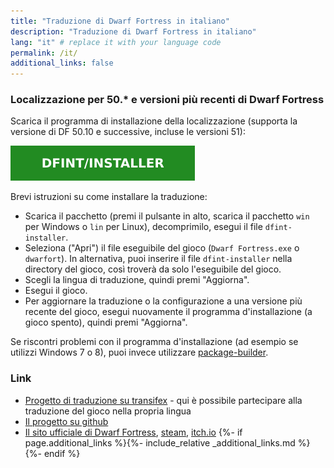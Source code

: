 ```yaml
---
title: "Traduzione di Dwarf Fortress in italiano"
description: "Traduzione di Dwarf Fortress in italiano"
lang: "it" # replace it with your language code
permalink: /it/
additional_links: false
---
```


### Localizzazione per 50.* e versioni più recenti di Dwarf Fortress

Scarica il programma di installazione della localizzazione (supporta la versione di DF 50.10 e successive, incluse le versioni 51):

[![dfint/installer](/assets/img/download-button.svg)](https://github.com/dfint/installer/releases/latest)

Brevi istruzioni su come installare la traduzione:

- Scarica il pacchetto (premi il pulsante in alto, scarica il pacchetto `win` per Windows o `lin` per Linux), decomprimilo, esegui il file `dfint-installer`.
- Seleziona ("Apri") il file eseguibile del gioco (`Dwarf Fortress.exe` o `dwarfort`). In alternativa, puoi inserire il file `dfint-installer` nella directory del gioco, così troverà da solo l'eseguibile del gioco.
- Scegli la lingua di traduzione, quindi premi "Aggiorna".
- Esegui il gioco.
- Per aggiornare la traduzione o la configurazione a una versione più recente del gioco, esegui nuovamente il programma d'installazione (a gioco spento), quindi premi "Aggiorna".

Se riscontri problemi con il programma d'installazione (ad esempio se utilizzi Windows 7 o 8), puoi invece utilizzare [package-builder](https://dfint-package-build.streamlit.app).

### Link

- [Progetto di traduzione su transifex](https://app.transifex.com/dwarf-fortress-translation/dwarf-fortress-steam) - qui è possibile partecipare alla traduzione del gioco nella propria lingua
- [Il progetto su github](https://github.com/dfint)
- [Il sito ufficiale di Dwarf Fortress](https://bay12games.com/dwarves/), [steam](https://store.steampowered.com/app/975370/Dwarf_Fortress/), [itch.io](https://kitfoxgames.itch.io/dwarf-fortress)
{%- if page.additional_links %}{%- include_relative _additional_links.md %}{%- endif %}
